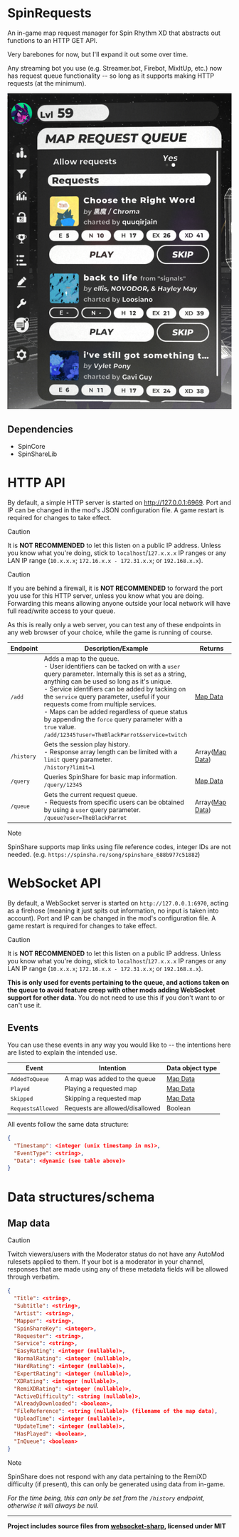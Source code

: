 # SpinRequests
An in-game map request manager for Spin Rhythm XD that abstracts out functions to an HTTP GET API.

Very barebones for now, but I'll expand it out some over time.

Any streaming bot you use (e.g. Streamer.bot, Firebot, MixItUp, etc.) now has request queue functionality -- so long as it supports making HTTP requests (at the minimum).

![Screenshot of SpinRequests being used in-game](Assets/screenshot.png)

## Dependencies
- SpinCore
- SpinShareLib

# HTTP API
By default, a simple HTTP server is started on http://127.0.0.1:6969. Port and IP can be changed in the mod's JSON configuration file. A game restart is required for changes to take effect.

> [!CAUTION]
> It is **NOT RECOMMENDED** to let this listen on a public IP address. Unless you know what you're doing, stick to `localhost`/`127.x.x.x` IP ranges or any LAN IP range (`10.x.x.x`; `172.16.x.x - 172.31.x.x`; or `192.168.x.x`).

> [!CAUTION]
> If you are behind a firewall, it is **NOT RECOMMENDED** to forward the port you use for this HTTP server, unless you know what you are doing. Forwarding this means allowing anyone outside your local network will have full read/write access to your queue.

As this is really only a web server, you can test any of these endpoints in any web browser of your choice, while the game is running of course.

| Endpoint   | Description/Example                                                                                                                                                                                                                                                                                                                                                                                                                                                                            | Returns                              |
|------------|------------------------------------------------------------------------------------------------------------------------------------------------------------------------------------------------------------------------------------------------------------------------------------------------------------------------------------------------------------------------------------------------------------------------------------------------------------------------------------------------|--------------------------------------|
| `/add`     | Adds a map to the queue.<br/>- User identifiers can be tacked on with a `user` query parameter. Internally this is set as a string, anything can be used so long as it's unique.<br/>- Service identifiers can be added by tacking on the `service` query parameter, useful if your requests come from multiple services.<br/>- Maps can be added regardless of queue status by appending the `force` query parameter with a `true` value.<br/>`/add/12345?user=TheBlackParrot&service=twitch` | [Map Data](#map-data-type)           |
| `/history` | Gets the session play history.<br/>- Response array length can be limited with a `limit` query parameter.<br/>`/history?limit=1`                                                                                                                                                                                                                                                                                                                                                               | Array([Map Data](#map-data-type))    |
| `/query`   | Queries SpinShare for basic map information.<br/>`/query/12345`                                                                                                                                                                                                                                                                                                                                                                                                                                | [Map Data](#map-data-type)           |
| `/queue`   | Gets the current request queue.<br/>- Requests from specific users can be obtained by using a `user` query parameter.<br/>`/queue?user=TheBlackParrot`                                                                                                                                                                                                                                                                                                                                         | Array([Map Data](#map-data-type))    |

> [!NOTE]
> SpinShare supports map links using file reference codes, integer IDs are not needed. (e.g. `https://spinsha.re/song/spinshare_688b977c51882`)

# WebSocket API
By default, a WebSocket server is started on `http://127.0.0.1:6970`, acting as a firehose (meaning it just spits out information, no input is taken into account). Port and IP can be changed in the mod's configuration file. A game restart is required for changes to take effect.

> [!CAUTION]
> It is **NOT RECOMMENDED** to let this listen on a public IP address. Unless you know what you're doing, stick to `localhost`/`127.x.x.x` IP ranges or any LAN IP range (`10.x.x.x`; `172.16.x.x - 172.31.x.x`; or `192.168.x.x`).

**This is only used for events pertaining to the queue, and actions taken on the queue to avoid feature creep with other mods adding WebSocket support for other data.** You do not need to use this if you don't want to or can't use it.

<a name="websocket-events"></a>
## Events
You can use these events in any way you would like to -- the intentions here are listed to explain the intended use.

| Event             | Intention                       | Data object type           |
|-------------------|---------------------------------|----------------------------|
| `AddedToQueue`    | A map was added to the queue    | [Map Data](#map-data-type) |
| `Played`          | Playing a requested map         | [Map Data](#map-data-type) |
| `Skipped`         | Skipping a requested map        | [Map Data](#map-data-type) |
| `RequestsAllowed` | Requests are allowed/disallowed | Boolean                    |

All events follow the same data structure:
```json
{
  "Timestamp": <integer (unix timestamp in ms)>,
  "EventType": <string>,
  "Data": <dynamic (see table above)>
}
```

# Data structures/schema

<a name="map-data-type"></a>
## Map data
> [!CAUTION]
> Twitch viewers/users with the Moderator status do not have any AutoMod rulesets applied to them. If your bot is a moderator in your channel, responses that are made using any of these metadata fields will be allowed through verbatim.
```json
{
  "Title": <string>,
  "Subtitle": <string>,
  "Artist": <string>,
  "Mapper": <string>,
  "SpinShareKey": <integer>,
  "Requester": <string>,
  "Service": <string>,
  "EasyRating": <integer (nullable)>,
  "NormalRating": <integer (nullable)>,
  "HardRating": <integer (nullable)>,
  "ExpertRating": <integer (nullable)>,
  "XDRating": <integer (nullable)>,
  "RemiXDRating": <integer (nullable)>,
  "ActiveDifficulty": <string (nullable)>,
  "AlreadyDownloaded": <boolean>,
  "FileReference": <string (nullable)> (filename of the map data),
  "UploadTime": <integer (nullable)>,
  "UpdateTime": <integer (nullable)>,
  "HasPlayed": <boolean>,
  "InQueue": <boolean>
}
```
> [!NOTE]
> SpinShare does not respond with any data pertaining to the RemiXD difficulty (if present), this can only be generated using data from in-game.
> 
> *For the time being, this can only be set from the `/history` endpoint, otherwise it will always be null.*
 
---

**Project includes source files from [websocket-sharp](https://github.com/sta/websocket-sharp/tree/01a1a7559f21e38af1045a1ae1e8c123416b6df3), licensed under MIT**